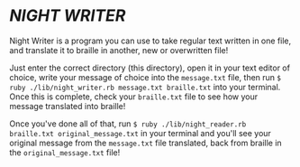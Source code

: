 # _NIGHT WRITER_

Night Writer is a program you can use to take regular text written in one file, and translate it to braille in another, new or overwritten file!

Just enter the correct directory (this directory), open it in your text editor of choice, write your message of choice into the `message.txt` file, then run `$ ruby ./lib/night_writer.rb message.txt braille.txt` into your terminal. Once this is complete, check your `braille.txt` file to see how your message translated into braille!

Once you've done all of that, run `$ ruby ./lib/night_reader.rb braille.txt original_message.txt` in your terminal and you'll see your original message from the `message.txt` file translated, back from braille in the `original_message.txt` file!
